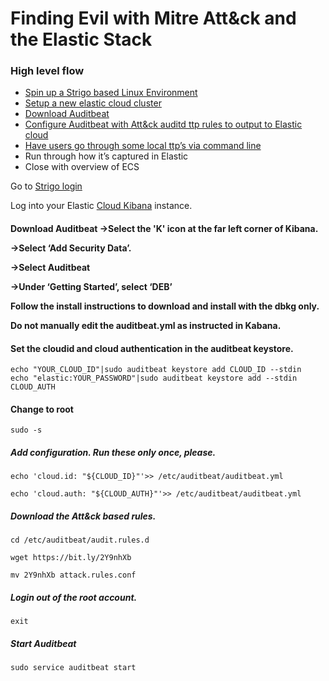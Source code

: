 # Finding Evil with Mitre Att&ck and the Elastic Stack

### High level flow
* [Spin up a Strigo based Linux Environment](#strigo)
* [Setup a new elastic cloud cluster](https://docs.google.com/document/d/104kc_aZiyMzbmTfdxDyKMIQUG9sr5gkMR26j0pjFoFQ/edit?usp=sharing)
* [Download Auditbeat](#download)
* [Configure Auditbeat with Att&ck auditd ttp rules to output to Elastic cloud](#configure)
* [Have users go through some local ttp’s via command line](#cmdline)
* Run through how it’s captured in Elastic
* Close with overview of ECS

<a name="strigo"/></a>
Go to [Strigo login](https://app.strigo.io/event/HrJm4zCyf9u7zKXda) 

Log into your Elastic [Cloud Kibana](https://cloud.elastic.co/login) instance.

<a name="download">
 <h4>Download Auditbeat</h>
->Select the 'K' icon at the far left corner of Kibana.

->Select ‘Add Security Data’.

->Select Auditbeat

->Under ‘Getting Started’, select ‘DEB’
</a>

<a name="cmdline"/></a>
Follow the install instructions to download and install with the dbkg only.

__Do not manually edit the auditbeat.yml as instructed in Kabana.__  


#### Set the cloudid and cloud authentication in the auditbeat keystore.

`echo "YOUR_CLOUD_ID"|sudo auditbeat keystore add CLOUD_ID --stdin`                                                                                                                                                                      
`echo "elastic:YOUR_PASSWORD"|sudo auditbeat keystore add --stdin CLOUD_AUTH`

#### Change to root  

`sudo -s`

##### Add configuration. Run these only once, please.

`echo 'cloud.id: "${CLOUD_ID}"'>> /etc/auditbeat/auditbeat.yml`

`echo 'cloud.auth: "${CLOUD_AUTH}"'>> /etc/auditbeat/auditbeat.yml`

##### Download the Att&ck based rules.

`cd /etc/auditbeat/audit.rules.d`

`wget https://bit.ly/2Y9nhXb`

`mv 2Y9nhXb attack.rules.conf`

##### Login out of the root account.
 `exit`                                                                              
##### Start Auditbeat

`sudo service auditbeat start`
